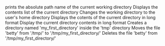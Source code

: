 prints the absolute path name of the current working directory
Displays the contents list of the current directory
Changes the working directory to the user's home directory
Displays the cotents of the current directory in long format
Display the current directory contents in long format
Creates a directory named 'my_first_directory' inside the 'tmp' directory
Moves the file 'betty' from '/tmp/' to '/tmp/my_first_directory/'
Deletes the file 'betty' from '/tmp/my_first_directory/'
